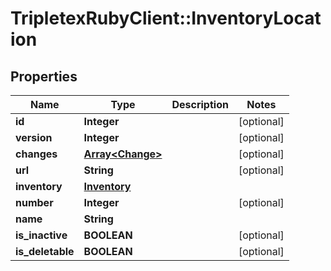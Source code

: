# TripletexRubyClient::InventoryLocation

## Properties
Name | Type | Description | Notes
------------ | ------------- | ------------- | -------------
**id** | **Integer** |  | [optional] 
**version** | **Integer** |  | [optional] 
**changes** | [**Array&lt;Change&gt;**](Change.md) |  | [optional] 
**url** | **String** |  | [optional] 
**inventory** | [**Inventory**](Inventory.md) |  | 
**number** | **Integer** |  | [optional] 
**name** | **String** |  | 
**is_inactive** | **BOOLEAN** |  | [optional] 
**is_deletable** | **BOOLEAN** |  | [optional] 


